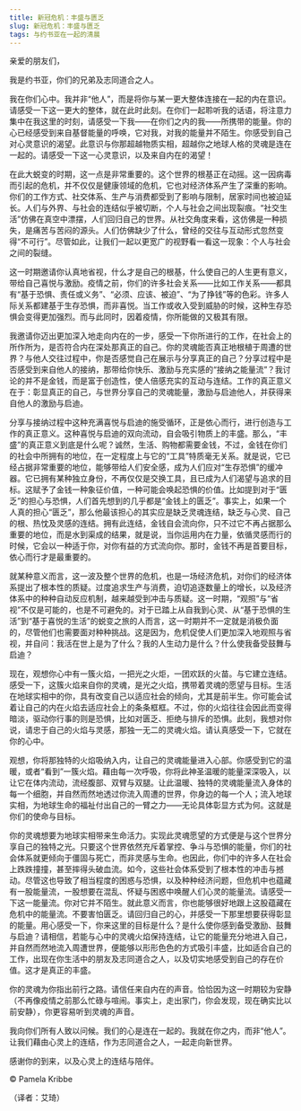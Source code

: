```yaml
--- 
title: 新冠危机：丰盛与匮乏 
slug: 新冠危机：丰盛与匮乏 
tags: 与约书亚在一起的清晨
--- 
```

亲爱的朋友们，

我是约书亚，你们的兄弟及志同道合之人。

我在你们心中。我并非“他人”，而是将你与某一更大整体连接在一起的内在意识。请感受一下这一更大的整体，就在此时此刻。在你们一起聆听我的话语，将注意力集中在我这里的时刻，请感受一下我——在你们之内的我——所携带的能量。你的心已经感受到来自基督能量的呼唤，它对我，对我的能量并不陌生。你感受到自己对心灵意识的渴望。此意识与你那超越物质实相，超越你之地球人格的灵魂是连在一起的。请感受一下这一心灵意识，以及来自内在的渴望！

在此大蜕变的时期，这一点是非常重要的。这个世界的根基正在动摇。这一因病毒而引起的危机，并不仅仅是健康领域的危机，它也对经济体系产生了深重的影响。你们的工作方式、社交体系、生产与消费都受到了影响与限制，居家时间也被迫延长。人们与外界、与社会的连结似乎被切断，个人与社会之间出现裂痕。“社交生活”仿佛在真空中漂摆，人们回归自己的世界。从社交角度来看，这仿佛是一种损失，是痛苦与苦闷的源头。人们仿佛缺少了什么，曾经的交往与互动形式忽然变得“不可行”。尽管如此，让我们一起以更宽广的视野看一看这一现象：个人与社会之间的裂缝。

这一时期邀请你认真地省视，什么才是自己的根基，什么使自己的人生更有意义，带给自己喜悦与激励。疫情之前，你们的许多社会关系——比如工作关系——都具有“基于恐惧、责任或义务”、“必须、应该、被迫”、“为了挣钱”等的色彩。许多人际关系都建基于生存恐惧，而非喜悦。当工作或收入受到威胁的时候，这种生存恐惧会变得更加强烈。而与此同时，因着疫情，你所能做的又极其有限。

我邀请你迈出更加深入地走向内在的一步，感受一下你所进行的工作，在社会上的所作所为，是否符合内在深处那真正的自己。你的灵魂能否真正地根植于周遭的世界？与他人交往过程中，你是否感觉自己在展示与分享真正的自己？分享过程中是否感受到来自他人的接纳，那带给你快乐、激励与充实感的“接纳之能量流”？我讨论的并不是金钱，而是富于创造性，使人倍感充实的互动与连结。工作的真正意义在于：彰显真正的自己，与世界分享自己的灵魂能量，激励与启迪他人，并获得来自他人的激励与启迪。

分享与接纳过程中这种充满喜悦与启迪的施受循环，正是依心而行，进行创造与工作的真正意义。这种喜悦与启迪的双向流动，自会吸引物质上的丰盛。那么，“丰盛”的真正意义到底是什么呢？诚然，生活、购物都需要金钱，不过，金钱在你们的社会中所拥有的地位，在一定程度上与它的“工具”特质毫无关系。就是说，它已经占据非常重要的地位，能够带给人们安全感，成为人们应对“生存恐惧”的缓冲器。它已拥有某种独立身份，不再仅仅是交换工具，且已成为人们渴望与追求的目标。这赋予了金钱一种象征价值，一种可能会唤起恐惧的价值。比如提到对于“匮乏”的担心与恐惧，人们首先想到的几乎都是“金钱上的匮乏”。事实上，如果一个人真的担心“匮乏”，那么他最该担心的其实应是缺乏灵魂连结，缺乏与心灵、自己的根、热忱及灵感的连结。拥有此连结，金钱自会流向你，只不过它不再占据那么重要的地位，而是水到渠成的结果，就是说，当你运用内在力量，依循灵感而行的时候，它会以一种适于你，对你有益的方式流向你。那时，金钱不再是首要目标，依心而行才是最重要的。

就某种意义而言，这一波及整个世界的危机，也是一场经济危机，对你们的经济体系提出了根本性的质疑。过度追求生产与消费，迫切追逐数量上的增长，以及经济体系中的种种自动反应机制，越来越受到冲击与质疑。这一时期，“观照”与“省视”不仅是可能的，也是不可避免的。对于已踏上从自我到心灵、从“基于恐惧的生活”到“基于喜悦的生活”的蜕变之旅的人而言，这一时期并不一定就是消极负面的，尽管他们也需要面对种种挑战。这是因为，危机促使人们更加深入地观照与省视，并自问：我活在世上是为了什么？我的人生动力是什么？什么使我备受鼓舞与启迪？

现在，观想你心中有一簇火焰，一把光之火炬，一团欢跃的火苗。与它建立连结。感受一下，这簇火焰来自你的灵魂，是光之火焰，携带着灵魂的愿望与目标。生活在地球实相中的你，具有改变自己以适应社会的倾向，尤其是前半生。你可能会试着让自己的内在火焰去适应社会上的条条框框。不过，你的火焰往往会因此而变得暗淡，驱动你行事的则是恐惧，比如对匮乏、拒绝与排斥的恐惧。此刻，我想对你说，请忠于自己的火焰与灵感，那独一无二的灵魂火焰。请认真感受一下，它就在你的心中。

观想，你将那独特的火焰吸纳入内，让自己的灵魂能量进入心部。你感受到它的温暖，或者“看到”一簇火焰。藉由每一次呼吸，你将此神圣温暖的能量深深吸入，以让它在体内流动，流经腹部、双臂与双腿。让此温暖、独特的灵魂能量流入身体的每一个细胞，并自然而然地透过你流入周遭的世界，你身边的每一个人；流入地球实相，为地球生命的福祉付出自己的一臂之力——无论具体彰显方式为何。这就是你们的使命与目标。

你的灵魂想要为地球实相带来生命活力。实现此灵魂愿望的方式便是与这个世界分享自己的独特之光。只要这个世界依然充斥着掌控、争斗与恐惧的能量，你们的社会体系就更倾向于僵固与死亡，而非灵感与生命。也因此，你们中的许多人在社会上跌跌撞撞，甚至摔得头破血流。如今，这些社会体系受到了根本性的冲击与撼动。尽管这也导致了相当程度的困惑与恐惧，以及种种经济问题，但危机中也蕴藏有一股能量流，一股想要在混乱、怀疑与困惑中唤醒人们心灵的能量流。请感受一下这一能量流。你对它并不陌生。就此意义而言，你也能够很好地跟上这股蕴藏在危机中的能量流。不要害怕匮乏。请回归自己的心，并感受一下那里想要获得彰显的能量。用心感受一下，你来这里的目标是什么？是什么使你感到备受激励、鼓舞与启迪？请相信，若能与心中的灵魂火焰保持连结，让它的能量充分地进入自己，并自然而然地流入周遭世界，便能够以形形色色的方式吸引丰盛，比如适合自己的工作，出现在你生活中的朋友及志同道合之人，以及切实地感受到自己的存在价值。这才是真正的丰盛。

你的灵魂为你指出前行之路。请信任来自内在的声音。恰恰因为这一时期较为安静（不再像疫情之前那么忙碌与喧闹。事实上，走出家门，你会发现，现在确实比以前安静），你更容易听到灵魂的声音。

我向你们所有人致以问候。我们的心是连在一起的。我就在你之内，而非“他人”。让我们藉由心灵上的连结，作为志同道合之人，一起走向新世界。

感谢你的到来，以及心灵上的连结与陪伴。

© Pamela Kribbe

（译者：艾琦）